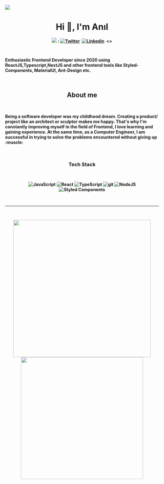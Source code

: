 ![](https://komarev.com/ghpvc/?username=aniler0&color=blueviolet)
<h1 align="center"></h1>
<p>
  <h1 align="center"><b>Hi 👋, I'm Anıl</h1>
</p>
<p align="center">
<a href="https://www.aniler.me"><img src="https://img.shields.io/badge/-PORTFOLIO-%23ff69b4&?style=for-the-badge&?color=ff69b4 alt="Portfolio" /></a>&nbsp;:
<a href="https://twitter.com/_aniler"><img src="https://img.shields.io/badge/Twitter-1DA1F2?style=for-the-badge&logo=twitter&logoColor=white" alt="Twitter" /></a>&nbsp;
<a href="https://www.linkedin.com/in/aniler0/"><img src="https://img.shields.io/badge/LinkedIn-0072b1?style=for-the-badge&logo=linkedin&logoColor=white" alt="Linkedin" /></a>&nbsp;
<>
</p>
<br />

<p>Enthusiastic Frontend Developer since 2020 using ReactJS,Typescript,NextJS and other frontend tools like Styled-Components, MaterialUI, Ant-Design etc. </p>
<br />

<h2 align="center">About me</h2>
<br />
<p>Being a software developer was my childhood dream. Creating a product/
project like an architect or sculptor makes me happy. That's why I'm 
constantly improving myself in the field of Frontend, I love learning and 
gaining experience. At the same time, as a Computer Engineer, I am 
successful in trying to solve the problems encountered without giving up :muscle:</p>
<br />

<p>
<h3 align="center">Tech Stack</h3>
</p>
<br />
<p align="center">
  <img alt="JavaScript" src="https://img.shields.io/badge/-JavaScript-ffd500?style=flat-square&logo=javascript&logoColor=black" />
  <img alt="React" src="https://img.shields.io/badge/-React-198CFF?style=flat-square&logo=react&logoColor=white" />
  <img alt="TypeScript" src="https://img.shields.io/badge/-TypeScript-007ACC?style=flat-square&logo=typescript&logoColor=white" />
  <img alt="git" src="https://img.shields.io/badge/-Git-F05032?style=flat-square&logo=git&logoColor=white" />
  <img alt="NodeJS" src="https://img.shields.io/badge/-Node-339933?style=flat-square&logo=node.js&logoColor=white" />
  <img alt="Styled Components" src="https://img.shields.io/badge/-Styled_Components-DB7093?style=flat-square&logo=styled-components&logoColor=white" />
      
   </p>
<br />

---

<br />
<p align="center">
<img src="https://github-readme-stats.vercel.app/api?username=aniler0&theme=gotham&show_icons=true" width="450"/>
<img src="https://github-readme-stats.vercel.app/api/top-langs?username=aniler0&show_icons=true&theme=gotham&locale=en&layout=compact" width="400" />
</p>

